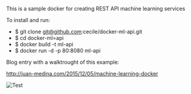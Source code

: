 This is a sample docker for creating REST API machine learning services

To install and run:

- $ git clone git@github.com:cecile/docker-ml-api.git
- $ cd docker-ml=api
- $ docker build -t ml-api
- $ docker run -d -p 80:8080 ml-api

Blog entry with a walktrought of this example:

http://juan-medina.com/2015/12/05/machine-learning-docker

![Test][2]

[2]: https://juanmedinadotcom.files.wordpress.com/2015/12/screen-shot-2015-12-05-at-16-07-36.png